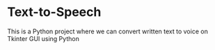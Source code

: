 # Text-to-Speech
This is a Python project where we can convert written text to voice on Tkinter GUI using Python
